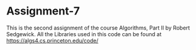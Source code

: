 # Assignment-7
This is the second assignment of the course Algorithms, Part II by Robert Sedgewick. 
All the Libraries used in this code can be found at https://algs4.cs.princeton.edu/code/
